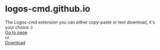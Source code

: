 # logos-cmd.github.io
The Logos-cmd extension you can either copy-paste or text download, it's your choice :) 
<br>
[Go to page](https://github.com/logos-cmd/logos-cmd.github.io/blob/main/latest.md)
<br>
or
<br>
[Download](https://github.com/logos-cmd/logos-cmd.github.io/releases/download/code/logos-cmd.txt)
